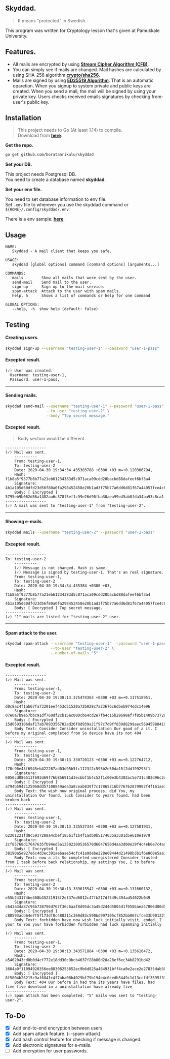 ## Skyddad.

> It means "protected" in Swedish.

This program was written for Cryptology lesson that's given at Pamukkale University.

## Features.

- All mails are encrypted by using [**Stream Cipher Algorithm (CFB)**](https://golang.org/pkg/crypto/cipher/#Stream).  
- You can simply see if mails are changed. Mail hashes are calculated by using SHA-256 algorithm [**crypto/sha256**](https://golang.org/pkg/crypto/sha256).
- Mails are signed by using [**ED25519 Algorithm**](https://golang.org/pkg/crypto/ed25519/). That is an automatic oparetion. When you signup to system private and public keys are created. When you send a mail, the mail will be signed by using your private key. Users checks received emails signatures by checking from-user's public key.

## Installation

> This project needs to Go (At least 1.14) to compile.  
  Download from [**here**](https://golang.org/dl/).

**Get the repo.**

```bash
go get github.com/boratanrikulu/skyddad
```

**Set your DB.**

This project needs Postgresql DB.  
You need to create a database named **skyddad**.

**Set your env file.**

You need to set database information to env file.  
Set `.env` file to wherever you use the skyddad command or `${HOME}/.config/skyddad/.env`

There is a env sample: [**here**](/env.sample).

## Usage

```
NAME:
   Skyddad - A mail client that keeps you safe.

USAGE:
   skyddad [global options] command [command options] [arguments...]

COMMANDS:
   mails        Show all mails that were sent by the user.
   send-mail    Send mail to the user.
   sign-up      Sign up to the mail service.
   spam-attack  Attack to the user with spam mails.
   help, h      Shows a list of commands or help for one command

GLOBAL OPTIONS:
   --help, -h  show help (default: false)
```

## Testing

#### Creating users.
```bash
skyddad sign-up --username "testing-user-1" --password "user-1-pass"
```

#### Excepted result.
```
(✓) User was created.
  Username: testing-user-1,
  Password: user-1-pass,
```

---

#### Sending mails.
```bash
skyddad send-mail --username "testing-user-1" --password "user-1-pass" \
                  --to-user "testing-user-2" \
                  --body "Top secret message."
```

#### Excepted result.
> Body section would be different.  

```
------------------
(✓) Mail was sent.
	----------
	From: testing-user-1,
	To: testing-user-2
	Date: 2020-04-30 19:34:34.435383788 +0300 +03 m=+0.120306794,
	Hash: f1b8a5f9377b8b77a21eb61234383d5c071aca09cdd20bacbd88dafeef6bf3a4
	Signature: 4b1a105d60dfd23d56f80a0fa298452458e20b1ad3f75b77a6dd6d81f67a44057fce4c8ca8aa6b10af5381aa64297d5190f8ec480dc39b480587751f8617300f
	Body: [ Encrypted ] 5795eb9b062d86a1482aa6c378f5ef1c99e26d98fba30aea99e45ab8fda34ba93c8ca1
------------------
(✓) A mail was sent to "testing-user-1" from "testing-user-2".
```

---

#### Showing e-mails.
```bash
skyddad mails --username "testing-user-2" --password "user-2-pass"
```

#### Excepted result.
```
------------------
To: testing-user-2
	----------
	(✓) Message is not changed. Hash is same.
	(✓) Message is signed by testing-user-1. That's an real signature.
	From: testing-user-1,
	To: testing-user-2
	Date: 2020-04-30 19:34:34.435384 +0300 +03,
	Hash: f1b8a5f9377b8b77a21eb61234383d5c071aca09cdd20bacbd88dafeef6bf3a4
	Signature: 4b1a105d60dfd23d56f80a0fa298452458e20b1ad3f75b77a6dd6d81f67a44057fce4c8ca8aa6b10af5381aa64297d5190f8ec480dc39b480587751f8617300f
	Body: [ Decrypted ] Top secret message.
------------------
(✓) "1" mails are listed for "testing-user-2" user.
```

---

#### Spam attack to the user.
```bash
skyddad spam-attack --username "testing-user-1" --password "user-1-pass" \
                    --to-user "testing-user-2" \
                    --number-of-mails "5"
```

#### Excepted result.
```
------------------
(✓) Mail was sent.
	----------
	From: testing-user-1,
	To: testing-user-2
	Date: 2020-04-30 19:38:13.325474363 +0300 +03 m=+0.117518951,
	Hash: d0c8ac4f1ab67fa73201eef453d51520a72b028c7a23676c6dbeb974ddc14e96
	Signature: 07e0a7b9e57bbc91df760df2cb15ec000cb64cd2e7fb4c15b29698ef7f85b1409b737296f70ae01ef9da9b8955c208dc0567abafd4ac453414071b577559aa05
	Body: [ Encrypted ] 15d0593106daf17ab7093356702ad26f8d939a21f97c7d9ff839d8299aec56945988419bcb156496f09efab36ff002aba8b5715f791a4991660facd1e02d2c95bd82cca6253ef9ef2398906c8739392c52bc32b59dfa11607ccdc97276d5c52ed28785f1198f94edce21eb1bcc39933344789c4edbed6c22f9e346228b2b2a1e494b
	Body Text: Consider Consider uninstallation Our good of a it. I before my original completed from So device have its not 404 
------------------
(✓) Mail was sent.
	----------
	From: testing-user-1,
	To: testing-user-2
	Date: 2020-04-30 19:38:13.330720123 +0300 +03 m=+0.122764712,
	Hash: f70c90e43f6945eb422267ad03d95b5fc1123f2c595b2e50da15f2dd199293f1
	Signature: 6050cd086513f693d69f76b856911d3ecbbf1b4c52f1c00e3b4302ac5e731c482d96c2dd9b558817d03f3e8b7fac90f194c6dce708460db57359cc1094b37c03
	Body: [ Encrypted ] a794b5942125968dd57108849aea3a8ceab839f7c17865216b776762879902f4f161ae3f6397608035514f3976ed07bb26eaa3fb6c77326238b01752b14a3a9b0fb547b2792d50fa9e9018e17f7cad1fc8e8253fe85d7981b76632ea125ce0a8c7fd43f337d4bcc4f5329e0d8567050c79f49bd8ee497e87969e9b9340f537559d53caa72a098c68
	Body Text: the wish now original process, did You, my uninstallation Our found. luck Consider to years found. had been broken back 
------------------
(✓) Mail was sent.
	----------
	From: testing-user-1,
	To: testing-user-2
	Date: 2020-04-30 19:38:13.335537344 +0300 +03 m=+0.127581931,
	Hash: 62201221fd8c5937288a4cbef185b1f1b4f1adb0b5174035a3301d5e610e1979
	Signature: 2cf85768d17647635fb94ed5a12502200536570d6647650d4aa3d00e29f4c4eb6e7c4aa7c454b2828d655ef3faea19f1e4f3090d062b0d44dcd4b8253ec9df08
	Body: [ Encrypted ] 38190a5e927e6c4d3ec391ae6aae54cfc41a9debe228e08444d21498b3b1f6e860e5aa1a53ac1df009ac83de89f6440689e6b83126ddb711126abce5f3d343f40f93cc5aeb73c0f9bc3163313a0ebe1145f79622b7e3d75b4d0331c8936083164cc88f1d21dd744ecef831ebf63cb7e405e0b9dab332701ae4007d3711fc3e250365ba88e997c961
	Body Text: now a its So completed unregistered Consider trusted from I task before back relationship, my settings You, I to before 
------------------
(✓) Mail was sent.
	----------
	From: testing-user-1,
	To: testing-user-2
	Date: 2020-04-30 19:38:13.339615542 +0300 +03 m=+0.131660132,
	Hash: e55b243174be368b35231915f2ef37ed6812c47fb217df549c494ad54022b049
	Signature: c643a34a87c94b738796d767f36c6aaf8d95dc3a45d244d5005d1f0586aea47806d80d5a6ebd43378325d45e43ffafbd1f867267c122dd7edfe4e7be5253150c
	Body: [ Encrypted ] c88593acb64e7f57173df8c480311c360d83c590bd997305cf852bb067cfce33b90122164ada90420ae7f93c9732288cec3be77a4e6ff8ddc992e6ff91a178e87c24d9928127666b0be67b15340b5afe6870b309f4aef77f8039074e75c0362a4eca10b6ebbb7bc66ad4a19be27b33ce1e15a4ac93d453332c9876ac55269c9ecc5acdde9e3cf3ff9de9873c6c
	Body Text: forbidden have now wish luck initially visit, ended. I your to You your have forbidden forbidden had luck spamming initially 
------------------
(✓) Mail was sent.
	----------
	From: testing-user-1,
	To: testing-user-2
	Date: 2020-04-30 19:38:13.343571884 +0300 +03 m=+0.135616472,
	Hash: a5402043cd8b0d4cf772e18dd30c9bcb4637f28b80d28a28ef6ec34b8291bd42
	Signature: 3604a0f11094920356ee88308253852ec9b6d825a464931bff4ca0e2ace2e27835dab3013b58bcc494e8042e11e25ca3a16f9284eff6b9f1070c5113122b3e0f
	Body: [ Encrypted ] 8f5804b26215c9af6841c4f7aba08b4029bf79b194e4c0cedb5449c1d13ccfdf3595f331fb69a53000365b3f6243153a1ae56accab3eb757ba6eb3fa30c86cf7835de8ddbd3a5e572c341a59c7da08ab1394a5da14861a149772612797aae0e2032aefc9338f59d7213eef61e4fb1fe8c420067e1f027b192470d0f94a
	Body Text: 404 Our before in had the its years have files. had five five download in a uninstallation have already five 
------------------
(✓) Spam attack has been completed. "5" mails was sent to "testing-user-2".
```

## To-Do

- [x] Add end-to-end encryption between users.  
- [x] Add spam attack feature. (--spam-attack)  
- [x] Add hash control feature for checking if message is changed.  
- [x] Add electronic signatures for e-mails.
- [ ] Add encryption for user passwords.
